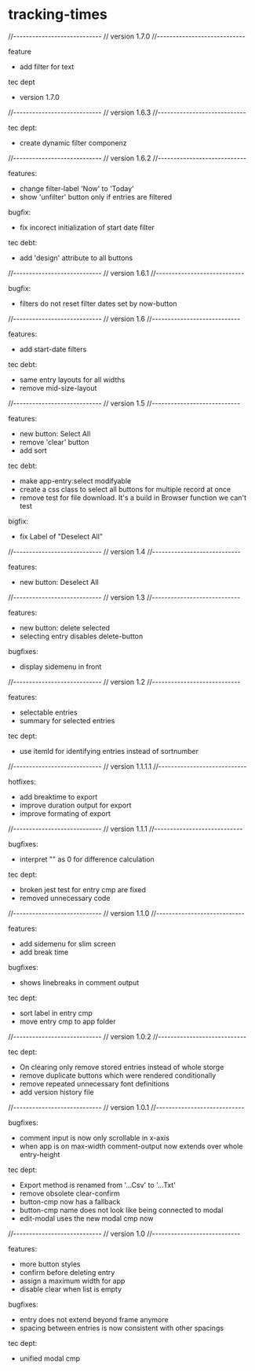 # tracking-times

//----------------------------
// version 1.7.0
//----------------------------

feature

- add filter for text

tec dept

- version 1.7.0

//----------------------------
// version 1.6.3
//----------------------------

tec dept:

- create dynamic filter componenz

//----------------------------
// version 1.6.2
//----------------------------

features:

- change filter-label 'Now' to 'Today'
- show 'unfilter' button only if entries are filtered

bugfix:

- fix incorect initialization of start date filter

tec debt:

- add 'design' attribute to all buttons

//----------------------------
// version 1.6.1
//----------------------------

bugfix:

- filters do not reset filter dates set by now-button

//----------------------------
// version 1.6
//----------------------------

features:

- add start-date filters

tec debt:

- same entry layouts for all widths
- remove mid-size-layout

//----------------------------
// version 1.5
//----------------------------

features:

- new button: Select All
- remove 'clear' button
- add sort

tec debt:

- make app-entry:select modifyable
- create a css class to select all buttons for multiple record at once
- remove test for file download. It's a build in Browser function we can't test

bigfix:

- fix Label of "Deselect All"

//----------------------------
// version 1.4
//----------------------------

features:

- new button: Deselect All

//----------------------------
// version 1.3
//----------------------------

features:

- new button: delete selected
- selecting entry disables delete-button

bugfixes:

- display sidemenu in front

//----------------------------
// version 1.2
//----------------------------

features:

- selectable entries
- summary for selected entries

tec dept:

- use itemId for identifying entries instead of sortnumber

//----------------------------
// version 1.1.1.1
//----------------------------

hotfixes:

- add breaktime to export
- improve duration output for export
- improve formating of export

//----------------------------
// version 1.1.1
//----------------------------

bugfixes:

- interpret "" as 0 for difference calculation

tec dept:

- broken jest test for entry cmp are fixed
- removed unnecessary code

//----------------------------
// version 1.1.0
//----------------------------

features:

- add sidemenu for slim screen
- add break time

bugfixes:

- shows linebreaks in comment output

tec dept:

- sort label in entry cmp
- move entry cmp to app folder

//----------------------------
// version 1.0.2
//----------------------------

tec dept:

- On clearing only remove stored entries instead of whole storge
- remove duplicate buttons which were rendered conditionally
- remove repeated unnecessary font definitions
- add version history file

//----------------------------
// version 1.0.1
//----------------------------

bugfixes:

- comment input is now only scrollable in x-axis
- when app is on max-width comment-output now extends over whole entry-height

tec dept:

- Export method is renamed from '...Csv' to '...Txt'
- remove obsolete clear-confirm
- button-cmp now has a fallback
- button-cmp name does not look like being connected to modal
- edit-modal uses the new modal cmp now

//----------------------------
// version 1.0
//----------------------------

features:

- more button styles
- confirm before deleting entry
- assign a maximum width for app
- disable clear when list is empty

bugfixes:

- entry does not extend beyond frame anymore
- spacing between entries is now consistent with other spacings

tec dept:

- unified modal cmp
